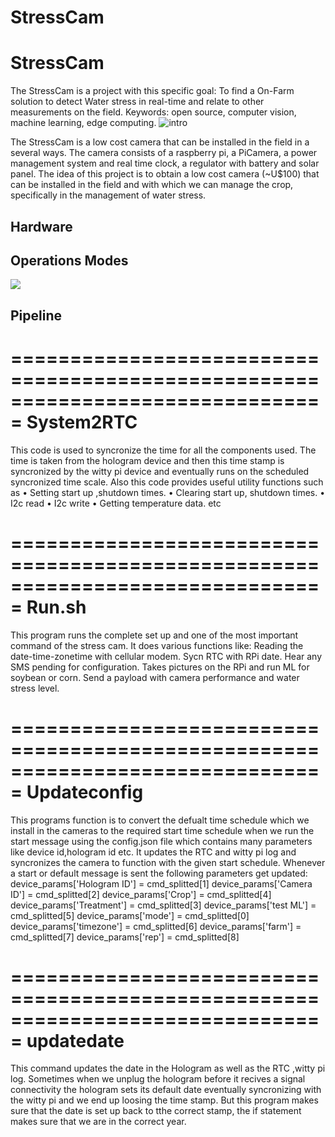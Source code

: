 # StressCam

# StressCam 

The StressCam is a project with this specific goal: To find a On-Farm solution to detect Water stress in real-time and relate to other measurements on the field. Keywords: open source, computer vision, machine learning, edge computing.
![intro](Field_Images/stress_cam_pic_01.png)

The StressCam is a low cost camera that can be installed in the field in a several ways. The camera consists of a raspberry pi, a PiCamera, a power management system and real time clock, a regulator with battery and solar panel. The idea of this project is to obtain a low cost camera (~U$100) that can be installed in the field and with which we can manage the crop, specifically in the management of water stress.

## Hardware


## Operations Modes

![](https://lh3.googleusercontent.com/c-DIDslRGLf1w9noavTf1WWEy3sW4QI2ZKYUXA04UJIrBAuuwiwpIS7r3sFw22wi47Kri7KsWrWSWBxAARF2zQd0NYrtwhlgdgsMgUVVC-TmhLfmja1WC1ny3HAPeFdmp2Qozy37)

## Pipeline


===============================================================================
System2RTC
===============================================================================
This code is used to syncronize the time for all the components used. The time is taken from the hologram device and then this time stamp is syncronized 
by the witty pi device and eventually runs on the scheduled syncronized time scale.
Also  this code provides useful utility functions such as
•	Setting start up ,shutdown times.
•	Clearing start up, shutdown times.
•	I2c read
•	I2c write
•	Getting temperature data. etc

===============================================================================
Run.sh
===============================================================================
This program runs the complete set up and one of the most important command of the stress cam. It does various functions like:
Reading the date-time-zonetime with cellular modem.
Sycn RTC with RPi date.
Hear any SMS pending for configuration.
Takes pictures on the RPi and run ML for soybean or corn.
Send a payload with camera performance and water stress level.

===============================================================================
Updateconfig
===============================================================================
This programs function is to convert the defualt time schedule which we install in the cameras to the required start time schedule when we run the start message using the 
config.json file which contains many parameters like device id,hologram id etc. It updates the RTC and witty pi log and syncronizes the camera to function with the 
given start schedule. Whenever a start or default message is sent the following parameters get updated:
            device_params['Hologram ID']  =  cmd_splitted[1]
            device_params['Camera ID'] = cmd_splitted[2]
            device_params['Crop'] = cmd_splitted[4]
            device_params['Treatment'] = cmd_splitted[3]
            device_params['test ML'] = cmd_splitted[5]
            device_params['mode'] = cmd_splitted[0]
            device_params['timezone'] = cmd_splitted[6]
            device_params['farm'] = cmd_splitted[7]
            device_params['rep'] = cmd_splitted[8]

===============================================================================
updatedate
===============================================================================
This command updates the date in the Hologram as well as the RTC ,witty pi log. Sometimes when we unplug the hologram before it recives a signal connectivity the hologram sets its 
default date eventually syncronizing with the witty pi and we end up loosing the time stamp. But this program makes sure that the date is set up back to tthe correct stamp,
the if statement makes sure that we are  in the correct year.
